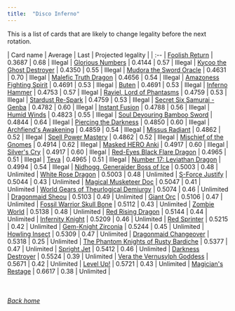 ```yaml
---
title:  "Disco Inferno"
---
```


This is a list of cards that are likely to change legality before the next rotation.

| Card name | Average | Last | Projected legality |
| :-- |
[Foolish Return](https://db.ygoprodeck.com/card/?search=Foolish%20Return) | 0.3687 | 0.68 | Illegal |
[Glorious Numbers](https://db.ygoprodeck.com/card/?search=Glorious%20Numbers) | 0.4144 | 0.57 | Illegal |
[Kycoo the Ghost Destroyer](https://db.ygoprodeck.com/card/?search=Kycoo%20the%20Ghost%20Destroyer) | 0.4350 | 0.55 | Illegal |
[Mudora the Sword Oracle](https://db.ygoprodeck.com/card/?search=Mudora%20the%20Sword%20Oracle) | 0.4631 | 0.70 | Illegal |
[Malefic Truth Dragon](https://db.ygoprodeck.com/card/?search=Malefic%20Truth%20Dragon) | 0.4656 | 0.54 | Illegal |
[Amazoness Fighting Spirit](https://db.ygoprodeck.com/card/?search=Amazoness%20Fighting%20Spirit) | 0.4691 | 0.53 | Illegal |
[Buten](https://db.ygoprodeck.com/card/?search=Buten) | 0.4691 | 0.53 | Illegal |
[Inferno Hammer](https://db.ygoprodeck.com/card/?search=Inferno%20Hammer) | 0.4753 | 0.57 | Illegal |
[Raviel, Lord of Phantasms](https://db.ygoprodeck.com/card/?search=Raviel,%20Lord%20of%20Phantasms) | 0.4759 | 0.53 | Illegal |
[Stardust Re-Spark](https://db.ygoprodeck.com/card/?search=Stardust%20Re-Spark) | 0.4759 | 0.53 | Illegal |
[Secret Six Samurai - Genba](https://db.ygoprodeck.com/card/?search=Secret%20Six%20Samurai%20-%20Genba) | 0.4782 | 0.60 | Illegal |
[Instant Fusion](https://db.ygoprodeck.com/card/?search=Instant%20Fusion) | 0.4788 | 0.56 | Illegal |
[Humid Winds](https://db.ygoprodeck.com/card/?search=Humid%20Winds) | 0.4823 | 0.55 | Illegal |
[Soul Devouring Bamboo Sword](https://db.ygoprodeck.com/card/?search=Soul%20Devouring%20Bamboo%20Sword) | 0.4844 | 0.64 | Illegal |
[Piercing the Darkness](https://db.ygoprodeck.com/card/?search=Piercing%20the%20Darkness) | 0.4850 | 0.60 | Illegal |
[Archfiend's Awakening](https://db.ygoprodeck.com/card/?search=Archfiend's%20Awakening) | 0.4859 | 0.54 | Illegal |
[Missus Radiant](https://db.ygoprodeck.com/card/?search=Missus%20Radiant) | 0.4862 | 0.52 | Illegal |
[Spell Power Mastery](https://db.ygoprodeck.com/card/?search=Spell%20Power%20Mastery) | 0.4862 | 0.52 | Illegal |
[Mischief of the Gnomes](https://db.ygoprodeck.com/card/?search=Mischief%20of%20the%20Gnomes) | 0.4914 | 0.62 | Illegal |
[Masked HERO Anki](https://db.ygoprodeck.com/card/?search=Masked%20HERO%20Anki) | 0.4917 | 0.60 | Illegal |
[Silver's Cry](https://db.ygoprodeck.com/card/?search=Silver's%20Cry) | 0.4917 | 0.60 | Illegal |
[Red-Eyes Black Flare Dragon](https://db.ygoprodeck.com/card/?search=Red-Eyes%20Black%20Flare%20Dragon) | 0.4965 | 0.51 | Illegal |
[Teva](https://db.ygoprodeck.com/card/?search=Teva) | 0.4965 | 0.51 | Illegal |
[Number 17: Leviathan Dragon](https://db.ygoprodeck.com/card/?search=Number%2017:%20Leviathan%20Dragon) | 0.4994 | 0.54 | Illegal |
[Nidhogg, Generaider Boss of Ice](https://db.ygoprodeck.com/card/?search=Nidhogg,%20Generaider%20Boss%20of%20Ice) | 0.5003 | 0.48 | Unlimited |
[White Rose Dragon](https://db.ygoprodeck.com/card/?search=White%20Rose%20Dragon) | 0.5003 | 0.48 | Unlimited |
[S-Force Justify](https://db.ygoprodeck.com/card/?search=S-Force%20Justify) | 0.5044 | 0.43 | Unlimited |
[Magical Musketeer Doc](https://db.ygoprodeck.com/card/?search=Magical%20Musketeer%20Doc) | 0.5047 | 0.41 | Unlimited |
[World Gears of Theurlogical Demiurgy](https://db.ygoprodeck.com/card/?search=World%20Gears%20of%20Theurlogical%20Demiurgy) | 0.5074 | 0.46 | Unlimited |
[Dragonmaid Sheou](https://db.ygoprodeck.com/card/?search=Dragonmaid%20Sheou) | 0.5103 | 0.49 | Unlimited |
[Giant Orc](https://db.ygoprodeck.com/card/?search=Giant%20Orc) | 0.5106 | 0.47 | Unlimited |
[Fossil Warrior Skull Bone](https://db.ygoprodeck.com/card/?search=Fossil%20Warrior%20Skull%20Bone) | 0.5112 | 0.43 | Unlimited |
[Zombie World](https://db.ygoprodeck.com/card/?search=Zombie%20World) | 0.5138 | 0.48 | Unlimited |
[Red Rising Dragon](https://db.ygoprodeck.com/card/?search=Red%20Rising%20Dragon) | 0.5144 | 0.44 | Unlimited |
[Infernity Knight](https://db.ygoprodeck.com/card/?search=Infernity%20Knight) | 0.5209 | 0.46 | Unlimited |
[Red Sprinter](https://db.ygoprodeck.com/card/?search=Red%20Sprinter) | 0.5215 | 0.42 | Unlimited |
[Gem-Knight Zirconia](https://db.ygoprodeck.com/card/?search=Gem-Knight%20Zirconia) | 0.5244 | 0.45 | Unlimited |
[Howling Insect](https://db.ygoprodeck.com/card/?search=Howling%20Insect) | 0.5309 | 0.47 | Unlimited |
[Dragonmaid Changeover](https://db.ygoprodeck.com/card/?search=Dragonmaid%20Changeover) | 0.5318 | 0.25 | Unlimited |
[The Phantom Knights of Rusty Bardiche](https://db.ygoprodeck.com/card/?search=The%20Phantom%20Knights%20of%20Rusty%20Bardiche) | 0.5377 | 0.47 | Unlimited |
[Spright Jet](https://db.ygoprodeck.com/card/?search=Spright%20Jet) | 0.5412 | 0.46 | Unlimited |
[Darkness Destroyer](https://db.ygoprodeck.com/card/?search=Darkness%20Destroyer) | 0.5524 | 0.39 | Unlimited |
[Vera the Vernusylph Goddess](https://db.ygoprodeck.com/card/?search=Vera%20the%20Vernusylph%20Goddess) | 0.5671 | 0.42 | Unlimited |
[Level Up!](https://db.ygoprodeck.com/card/?search=Level%20Up!) | 0.5721 | 0.43 | Unlimited |
[Magician's Restage](https://db.ygoprodeck.com/card/?search=Magician's%20Restage) | 0.6617 | 0.38 | Unlimited |

<br>

###### [Back home](index)